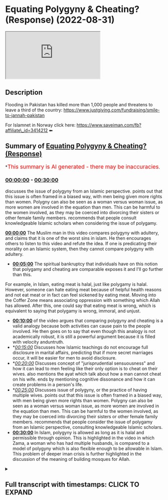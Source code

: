 # Equating Polygyny & Cheating? (Response) (2022-08-31)

<iframe loading='lazy' src='https://www.youtube.com/embed/799VhYgwHck'></iframe>

## Description

Flooding in Pakistan has killed more than 1,000 people and threatens to leave a third of the country: https://www.justgiving.com/fundraising/smile-to-jannah-pakistan

For Islamnet in Norway click here: https://www.saveiman.com/fb?affiliate\_id=3414212 ⬅

## Summary of [Equating Polygyny & Cheating? (Response)](https://www.youtube.com/watch?v=799VhYgwHck)

\*<span style="color:red; font-size:125%">This summary is AI generated - there may be inaccuracies</span>.

### [00:00:00](https://www.youtube.com/watch?v=799VhYgwHck\&t=0) - [00:30:00](https://www.youtube.com/watch?v=799VhYgwHck\&t=1800)

discusses the issue of polygyny from an Islamic perspective. points out that this issue is often framed in a biased way, with men being given more rights than women. Polygny can also be seen as a woman versus woman issue, as more women are involved in the equation than men. This can be harmful to the women involved, as they may be coerced into divorcing their sisters or other female family members. recommends that people consult knowledgeable Islamic scholars when considering the issue of polygamy.

**[00:00:00](https://www.youtube.com/watch?v=799VhYgwHck\&t=0)** The Muslim man in this video compares polygyny with adultery, and claims that it is one of the worst sins in islam. He then encourages others to listen to this video and refute the idea. If one is predicating their morality on an Islamic system, then they cannot compare polygyny with adultery.

*   **[00:05:00](https://www.youtube.com/watch?v=799VhYgwHck\&t=300)** The spiritual bankruptcy that individuals have on this notion that polygamy and cheating are comparable exposes it and I'll go further than this.

For example, in Islam, eating meat is halal, just like polygamy is halal. However, someone can hate eating meat because of helpful health reasons and not eat meat or in fact can feel sickened by eating meat. Moving into the Coffer Zone means associating oppression with something which Allah has allowed. After this, one could say that eating meat is wrong, which is equivalent to saying that polygamy is wrong, immoral, and unjust.

*   **[00:10:00](https://www.youtube.com/watch?v=799VhYgwHck\&t=600)** of the video argues that comparing polygyny and cheating is a valid analogy because both activities can cause pain to the people involved. He then goes on to say that even though this analogy is not academically robust, it is still a powerful argument because it is filled with velocity anduntruth.
*   \**[00:15:00](https://www.youtube.com/watch?v=799VhYgwHck\&t=900)* Discusses how Islamic teachings do not encourage full disclosure in marital affairs, predicting that if more secret marriages occur, it will be easier for men to avoid disclosure.
*   \**[00:20:00](https://www.youtube.com/watch?v=799VhYgwHck\&t=1200)* Discusses concept of "jurisprudential sensuousness" and how it can lead to men feeling like their only option is to cheat on their wives.  also mentions the ayat which talk about how a man cannot cheat on his wife.  ends by mentioning cognitive dissonance and how it can create problems in a person's life.
*   \**[00:25:00](https://www.youtube.com/watch?v=799VhYgwHck\&t=1500)* Discusses issue of polygyny, or the practice of having multiple wives. points out that this issue is often framed in a biased way, with men being given more rights than women. Polygny can also be seen as a woman versus woman issue, as more women are involved in the equation than men. This can be harmful to the women involved, as they may be coerced into divorcing their sisters or other female family members. recommends that people consider the issue of polygamy from an Islamic perspective, consulting knowledgeable Islamic scholars.
*   **[00:30:00](https://www.youtube.com/watch?v=799VhYgwHck\&t=1800)** In Islam, polygyny is allowed as long as it is halal and permissible through opinion. This is highlighted in the video in which Zama, a woman who has had multiple husbands, is compared to a model of polygyny which is also flexible enough to be allowable in Islam. This problem of deeper iman crisis is further highlighted in the discussion of the meaning of building mosques for Allah.

<details><summary><h2>Full transcript with timestamps: CLICK TO EXPAND</h2></summary>

[0:00:00](https://youtu.be/799VhYgwHck?t=0) hey you are you wasting your time on\
[0:00:02](https://youtu.be/799VhYgwHck?t=2) social media again your brothers and\
[0:00:04](https://youtu.be/799VhYgwHck?t=4) sisters in islam net from norway are\
[0:00:06](https://youtu.be/799VhYgwHck?t=6) establishing a masjid a tawa center\
[0:00:10](https://youtu.be/799VhYgwHck?t=10) establishing a masjid to convey the\
[0:00:11](https://youtu.be/799VhYgwHck?t=11) message of islam is one of the best\
[0:00:14](https://youtu.be/799VhYgwHck?t=14) deeds a muslim can do there's a huge\
[0:00:17](https://youtu.be/799VhYgwHck?t=17) need for it in norway you know this and\
[0:00:18](https://youtu.be/799VhYgwHck?t=18) i know this so that makes the reward\
[0:00:21](https://youtu.be/799VhYgwHck?t=21) even greater so give generously and\
[0:00:24](https://youtu.be/799VhYgwHck?t=24) allah azzawajal will give you even more\
[0:00:28](https://youtu.be/799VhYgwHck?t=28) \[Music]\
[0:00:36](https://youtu.be/799VhYgwHck?t=36) before we start this video\
[0:00:38](https://youtu.be/799VhYgwHck?t=38) um i think many of you will be aware of\
[0:00:40](https://youtu.be/799VhYgwHck?t=40) the fact that in pakistan now there are\
[0:00:41](https://youtu.be/799VhYgwHck?t=41) severe floods\
[0:00:43](https://youtu.be/799VhYgwHck?t=43) and as the muslim community it's really\
[0:00:45](https://youtu.be/799VhYgwHck?t=45) incumbent and worship upon us\
[0:00:48](https://youtu.be/799VhYgwHck?t=48) to step in you know pakistan is one of\
[0:00:51](https://youtu.be/799VhYgwHck?t=51) the biggest muslim countries mightiest\
[0:00:53](https://youtu.be/799VhYgwHck?t=53) muslim countries and a seventh of the\
[0:00:55](https://youtu.be/799VhYgwHck?t=55) population of pakistan is affected by\
[0:00:57](https://youtu.be/799VhYgwHck?t=57) these severe floods one thousand one\
[0:00:59](https://youtu.be/799VhYgwHck?t=59) hundred people have already been uh have\
[0:01:02](https://youtu.be/799VhYgwHck?t=62) already died in these floods so i will\
[0:01:04](https://youtu.be/799VhYgwHck?t=64) say please\
[0:01:05](https://youtu.be/799VhYgwHck?t=65) click on the link below and help the\
[0:01:07](https://youtu.be/799VhYgwHck?t=67) individuals and the people in pakistan\
[0:01:11](https://youtu.be/799VhYgwHck?t=71) the reason why i'm making this video is\
[0:01:12](https://youtu.be/799VhYgwHck?t=72) because actually it's come to my\
[0:01:14](https://youtu.be/799VhYgwHck?t=74) attention after the fact after i've\
[0:01:16](https://youtu.be/799VhYgwHck?t=76) recorded a video with ali last week\
[0:01:18](https://youtu.be/799VhYgwHck?t=78) it came to my attention that there was\
[0:01:19](https://youtu.be/799VhYgwHck?t=79) one\
[0:01:20](https://youtu.be/799VhYgwHck?t=80) incredibly disturbing and alarming thing\
[0:01:23](https://youtu.be/799VhYgwHck?t=83) that i heard\
[0:01:24](https://youtu.be/799VhYgwHck?t=84) which\
[0:01:25](https://youtu.be/799VhYgwHck?t=85) i think maybe if you if you listen to it\
[0:01:27](https://youtu.be/799VhYgwHck?t=87) as well coming from a muslim perspective\
[0:01:28](https://youtu.be/799VhYgwHck?t=88) we'll agree is totally outrageous if\
[0:01:31](https://youtu.be/799VhYgwHck?t=91) understood in the way that it's stated\
[0:01:34](https://youtu.be/799VhYgwHck?t=94) let's see what's said if a woman stepped\
[0:01:36](https://youtu.be/799VhYgwHck?t=96) out on her marriage\
[0:01:38](https://youtu.be/799VhYgwHck?t=98) the vicious poisonous let's throw her\
[0:01:42](https://youtu.be/799VhYgwHck?t=102) out and get up\
[0:01:45](https://youtu.be/799VhYgwHck?t=105) he could spit on camera you know but in\
[0:01:47](https://youtu.be/799VhYgwHck?t=107) a man's position as long as we get a\
[0:01:49](https://youtu.be/799VhYgwHck?t=109) paper from the mosque and we cover it up\
[0:01:52](https://youtu.be/799VhYgwHck?t=112) it's\
[0:01:53](https://youtu.be/799VhYgwHck?t=113) she states if a woman stepped out of her\
[0:01:56](https://youtu.be/799VhYgwHck?t=116) marriage\
[0:01:58](https://youtu.be/799VhYgwHck?t=118) now\
[0:01:58](https://youtu.be/799VhYgwHck?t=118) this\
[0:01:59](https://youtu.be/799VhYgwHck?t=119) phrase stepped out of her marriage i'll\
[0:02:01](https://youtu.be/799VhYgwHck?t=121) be honest with you\
[0:02:04](https://youtu.be/799VhYgwHck?t=124) i thought she meant a divorce and still\
[0:02:06](https://youtu.be/799VhYgwHck?t=126) maintain that she might have meant that\
[0:02:10](https://youtu.be/799VhYgwHck?t=130) if a woman tried to try to seek a\
[0:02:11](https://youtu.be/799VhYgwHck?t=131) divorce would try to go for a hola or\
[0:02:14](https://youtu.be/799VhYgwHck?t=134) something like that\
[0:02:15](https://youtu.be/799VhYgwHck?t=135) then xyz and then she goes on to compare\
[0:02:18](https://youtu.be/799VhYgwHck?t=138) it with a man being married or getting a\
[0:02:21](https://youtu.be/799VhYgwHck?t=141) people from the mosque getting married\
[0:02:23](https://youtu.be/799VhYgwHck?t=143) uh\
[0:02:24](https://youtu.be/799VhYgwHck?t=144) you know you know in a legitimately\
[0:02:26](https://youtu.be/799VhYgwHck?t=146) islamic way getting a paper from the\
[0:02:27](https://youtu.be/799VhYgwHck?t=147) mosque probably with without the\
[0:02:29](https://youtu.be/799VhYgwHck?t=149) knowledge of his wife that's my\
[0:02:30](https://youtu.be/799VhYgwHck?t=150) understanding of what's happened now\
[0:02:32](https://youtu.be/799VhYgwHck?t=152) first and foremost\
[0:02:34](https://youtu.be/799VhYgwHck?t=154) i don't want to go straight for the\
[0:02:36](https://youtu.be/799VhYgwHck?t=156) jugular here\
[0:02:37](https://youtu.be/799VhYgwHck?t=157) because although\
[0:02:39](https://youtu.be/799VhYgwHck?t=159) miriam webster's dictionary and\
[0:02:42](https://youtu.be/799VhYgwHck?t=162) cambridge dictionary both of them\
[0:02:43](https://youtu.be/799VhYgwHck?t=163) defined the term stepping out as being\
[0:02:45](https://youtu.be/799VhYgwHck?t=165) unfaithful which of course includes\
[0:02:47](https://youtu.be/799VhYgwHck?t=167) sexual\
[0:02:48](https://youtu.be/799VhYgwHck?t=168) uh infidelity here it's talking about a\
[0:02:50](https://youtu.be/799VhYgwHck?t=170) woman who's committed adultery versus a\
[0:02:52](https://youtu.be/799VhYgwHck?t=172) man who's married another woman\
[0:02:54](https://youtu.be/799VhYgwHck?t=174) although that could be interpreted like\
[0:02:55](https://youtu.be/799VhYgwHck?t=175) this\
[0:02:56](https://youtu.be/799VhYgwHck?t=176) i will not interpret it like that\
[0:02:58](https://youtu.be/799VhYgwHck?t=178) because there is plausible deniability i\
[0:03:00](https://youtu.be/799VhYgwHck?t=180) will employ hoss navan on this occasion\
[0:03:03](https://youtu.be/799VhYgwHck?t=183) and i will actually persuade and\
[0:03:05](https://youtu.be/799VhYgwHck?t=185) encourage everyone else listening to\
[0:03:06](https://youtu.be/799VhYgwHck?t=186) this to do so\
[0:03:08](https://youtu.be/799VhYgwHck?t=188) however because the matter is has some\
[0:03:10](https://youtu.be/799VhYgwHck?t=190) level of shubha has some level of\
[0:03:12](https://youtu.be/799VhYgwHck?t=192) ambiguity\
[0:03:13](https://youtu.be/799VhYgwHck?t=193) i think still\
[0:03:15](https://youtu.be/799VhYgwHck?t=195) it requires a refutation\
[0:03:17](https://youtu.be/799VhYgwHck?t=197) and moreover i will say this even if she\
[0:03:19](https://youtu.be/799VhYgwHck?t=199) did not sister samaya did not intend\
[0:03:21](https://youtu.be/799VhYgwHck?t=201) what she said\
[0:03:22](https://youtu.be/799VhYgwHck?t=202) or what what i've just described\
[0:03:25](https://youtu.be/799VhYgwHck?t=205) this\
[0:03:26](https://youtu.be/799VhYgwHck?t=206) comparison we find very widespread among\
[0:03:29](https://youtu.be/799VhYgwHck?t=209) the muslim community a comparison of\
[0:03:33](https://youtu.be/799VhYgwHck?t=213) a polygyny that is done especially if\
[0:03:34](https://youtu.be/799VhYgwHck?t=214) it's done\
[0:03:35](https://youtu.be/799VhYgwHck?t=215) without the first wife's knowledge with\
[0:03:38](https://youtu.be/799VhYgwHck?t=218) full out adultery which is zinna in the\
[0:03:41](https://youtu.be/799VhYgwHck?t=221) context of marriage which as we know\
[0:03:44](https://youtu.be/799VhYgwHck?t=224) both a man and a woman in islam if they\
[0:03:47](https://youtu.be/799VhYgwHck?t=227) commit such an act\
[0:03:48](https://youtu.be/799VhYgwHck?t=228) both a man or a woman this is considered\
[0:03:51](https://youtu.be/799VhYgwHck?t=231) one of the worst\
[0:03:54](https://youtu.be/799VhYgwHck?t=234) worst sins in all of islam\
[0:03:57](https://youtu.be/799VhYgwHck?t=237) now let me attack the notion here if\
[0:04:00](https://youtu.be/799VhYgwHck?t=240) someone who is a muslim who claims to be\
[0:04:02](https://youtu.be/799VhYgwHck?t=242) a muslim\
[0:04:04](https://youtu.be/799VhYgwHck?t=244) makes such a comparison\
[0:04:06](https://youtu.be/799VhYgwHck?t=246) and tries to create continuity moral\
[0:04:08](https://youtu.be/799VhYgwHck?t=248) continuities between the two notions\
[0:04:10](https://youtu.be/799VhYgwHck?t=250) then they have actually admitted to\
[0:04:12](https://youtu.be/799VhYgwHck?t=252) themselves that there is there is\
[0:04:15](https://youtu.be/799VhYgwHck?t=255) something immoral\
[0:04:16](https://youtu.be/799VhYgwHck?t=256) in polygyny even\
[0:04:19](https://youtu.be/799VhYgwHck?t=259) something immoral and pollutiony that\
[0:04:21](https://youtu.be/799VhYgwHck?t=261) doesn't require the first wise\
[0:04:22](https://youtu.be/799VhYgwHck?t=262) permission and or consent\
[0:04:25](https://youtu.be/799VhYgwHck?t=265) i will say where is the evidence for\
[0:04:27](https://youtu.be/799VhYgwHck?t=267) that i will say where is the evidence\
[0:04:29](https://youtu.be/799VhYgwHck?t=269) for that in islam\
[0:04:31](https://youtu.be/799VhYgwHck?t=271) where is if one is\
[0:04:33](https://youtu.be/799VhYgwHck?t=273) if one is predicating yes\
[0:04:36](https://youtu.be/799VhYgwHck?t=276) their morality on an islamic system i\
[0:04:39](https://youtu.be/799VhYgwHck?t=279) want to know the evidence where such two\
[0:04:42](https://youtu.be/799VhYgwHck?t=282) things can be compared in fact to the\
[0:04:44](https://youtu.be/799VhYgwHck?t=284) contrary\
[0:04:45](https://youtu.be/799VhYgwHck?t=285) you cannot compare something the prophet\
[0:04:47](https://youtu.be/799VhYgwHck?t=287) himself salah did\
[0:04:49](https://youtu.be/799VhYgwHck?t=289) the sahaba did\
[0:04:51](https://youtu.be/799VhYgwHck?t=291) with something like this and doing so\
[0:04:54](https://youtu.be/799VhYgwHck?t=294) means has exposed quite frankly would\
[0:04:56](https://youtu.be/799VhYgwHck?t=296) expose\
[0:04:58](https://youtu.be/799VhYgwHck?t=298) yeah it would totally expose\
[0:05:01](https://youtu.be/799VhYgwHck?t=301) the spiritual bankruptcy that\
[0:05:03](https://youtu.be/799VhYgwHck?t=303) individuals have on this notion it would\
[0:05:05](https://youtu.be/799VhYgwHck?t=305) expose it and i'll go further than this\
[0:05:09](https://youtu.be/799VhYgwHck?t=309) will say not only does it expose it\
[0:05:12](https://youtu.be/799VhYgwHck?t=312) this one mess allah this one mata here\
[0:05:16](https://youtu.be/799VhYgwHck?t=316) could be a window to your entire islam\
[0:05:19](https://youtu.be/799VhYgwHck?t=319) what is your evidence for that muhammad\
[0:05:21](https://youtu.be/799VhYgwHck?t=321) the evidence for that is what allah\
[0:05:38](https://youtu.be/799VhYgwHck?t=338) that you believe in parts of the book\
[0:05:40](https://youtu.be/799VhYgwHck?t=340) and reject other parts of the book\
[0:05:43](https://youtu.be/799VhYgwHck?t=343) now i'm not saying this by the way just\
[0:05:45](https://youtu.be/799VhYgwHck?t=345) to make it more clear this is uh\
[0:05:48](https://youtu.be/799VhYgwHck?t=348) applicable to sister samaya because once\
[0:05:50](https://youtu.be/799VhYgwHck?t=350) again there is plausible deniability but\
[0:05:52](https://youtu.be/799VhYgwHck?t=352) the notion that two things come like\
[0:05:54](https://youtu.be/799VhYgwHck?t=354) this can be compared is totally\
[0:05:57](https://youtu.be/799VhYgwHck?t=357) is totally incorrect\
[0:05:59](https://youtu.be/799VhYgwHck?t=359) now i want to take a step back and talk\
[0:06:00](https://youtu.be/799VhYgwHck?t=360) about something quite important\
[0:06:03](https://youtu.be/799VhYgwHck?t=363) individuals because this has pastoral\
[0:06:04](https://youtu.be/799VhYgwHck?t=364) implications who are actually going\
[0:06:06](https://youtu.be/799VhYgwHck?t=366) through polygamy and you know women\
[0:06:09](https://youtu.be/799VhYgwHck?t=369) particularly who have serious emotions\
[0:06:11](https://youtu.be/799VhYgwHck?t=371) you know because it's difficult\
[0:06:13](https://youtu.be/799VhYgwHck?t=373) it is a jihad in itself it is a struggle\
[0:06:17](https://youtu.be/799VhYgwHck?t=377) especially for the first wife\
[0:06:18](https://youtu.be/799VhYgwHck?t=378) you know it's very difficult anxiety and\
[0:06:21](https://youtu.be/799VhYgwHck?t=381) jealousy and anger and frustration\
[0:06:24](https://youtu.be/799VhYgwHck?t=384) it is not haram for a woman and i make\
[0:06:26](https://youtu.be/799VhYgwHck?t=386) this very clear it is not haram for a\
[0:06:28](https://youtu.be/799VhYgwHck?t=388) woman\
[0:06:29](https://youtu.be/799VhYgwHck?t=389) to\
[0:06:30](https://youtu.be/799VhYgwHck?t=390) not like polygamy for herself\
[0:06:33](https://youtu.be/799VhYgwHck?t=393) the prophet muhammad said clearly\
[0:06:37](https://youtu.be/799VhYgwHck?t=397) that jannah has been surrounded by hated\
[0:06:38](https://youtu.be/799VhYgwHck?t=398) things dislike things\
[0:06:40](https://youtu.be/799VhYgwHck?t=400) and allah subhanahu wa he says in the\
[0:06:42](https://youtu.be/799VhYgwHck?t=402) quran\
[0:06:44](https://youtu.be/799VhYgwHck?t=404) he says\
[0:06:59](https://youtu.be/799VhYgwHck?t=419) has been prescribed for you and it is\
[0:07:01](https://youtu.be/799VhYgwHck?t=421) hated for you and you can hate something\
[0:07:03](https://youtu.be/799VhYgwHck?t=423) which is good for you\
[0:07:05](https://youtu.be/799VhYgwHck?t=425) so there's nothing un-islamic\
[0:07:07](https://youtu.be/799VhYgwHck?t=427) sacrilegious blaspheming about the fact\
[0:07:10](https://youtu.be/799VhYgwHck?t=430) that a woman doesn't want this for\
[0:07:11](https://youtu.be/799VhYgwHck?t=431) herself i'm making this candidly clear\
[0:07:12](https://youtu.be/799VhYgwHck?t=432) it's very important\
[0:07:15](https://youtu.be/799VhYgwHck?t=435) i mean most women will not want this for\
[0:07:16](https://youtu.be/799VhYgwHck?t=436) themselves and for good reason that is\
[0:07:18](https://youtu.be/799VhYgwHck?t=438) within their nature not to like it men\
[0:07:20](https://youtu.be/799VhYgwHck?t=440) should not blame them for that\
[0:07:22](https://youtu.be/799VhYgwHck?t=442) let me be clear men should not blame\
[0:07:23](https://youtu.be/799VhYgwHck?t=443) them for that oh i don't want to no no\
[0:07:25](https://youtu.be/799VhYgwHck?t=445) that is within her right and her nature\
[0:07:29](https://youtu.be/799VhYgwHck?t=449) in fact she'll be rewarded\
[0:07:31](https://youtu.be/799VhYgwHck?t=451) if she continues and is resilient and so\
[0:07:33](https://youtu.be/799VhYgwHck?t=453) on\
[0:07:35](https://youtu.be/799VhYgwHck?t=455) however\
[0:07:37](https://youtu.be/799VhYgwHck?t=457) the problem lies\
[0:07:39](https://youtu.be/799VhYgwHck?t=459) not in the fact that you hate it for\
[0:07:41](https://youtu.be/799VhYgwHck?t=461) yourself but that you start to abhor it\
[0:07:43](https://youtu.be/799VhYgwHck?t=463) or find it repugnant in and of itself\
[0:07:47](https://youtu.be/799VhYgwHck?t=467) or\
[0:07:47](https://youtu.be/799VhYgwHck?t=467) as a as a normative practice\
[0:07:51](https://youtu.be/799VhYgwHck?t=471) practiced by certain muslim\
[0:07:53](https://youtu.be/799VhYgwHck?t=473) practitioners\
[0:07:54](https://youtu.be/799VhYgwHck?t=474) let me make this clear by giving in\
[0:07:56](https://youtu.be/799VhYgwHck?t=476) giving an analogy let me give an analogy\
[0:07:59](https://youtu.be/799VhYgwHck?t=479) of eating meat okay eating meat\
[0:08:03](https://youtu.be/799VhYgwHck?t=483) in islam\
[0:08:04](https://youtu.be/799VhYgwHck?t=484) eating meat is halal\
[0:08:06](https://youtu.be/799VhYgwHck?t=486) it is not wedjib just like polygamy is\
[0:08:08](https://youtu.be/799VhYgwHck?t=488) halal it's not worship okay\
[0:08:10](https://youtu.be/799VhYgwHck?t=490) now somebody can say i don't want to eat\
[0:08:12](https://youtu.be/799VhYgwHck?t=492) meat because of helpful health reasons\
[0:08:14](https://youtu.be/799VhYgwHck?t=494) and not eat meat abstain from eating\
[0:08:16](https://youtu.be/799VhYgwHck?t=496) meat or in fact can hate eating meat\
[0:08:18](https://youtu.be/799VhYgwHck?t=498) because of what it does to them\
[0:08:19](https://youtu.be/799VhYgwHck?t=499) physically\
[0:08:20](https://youtu.be/799VhYgwHck?t=500) or even feel sickened by eating meat\
[0:08:22](https://youtu.be/799VhYgwHck?t=502) maybe they see some animals walking\
[0:08:24](https://youtu.be/799VhYgwHck?t=504) around and they feel sick and that the\
[0:08:25](https://youtu.be/799VhYgwHck?t=505) thought that this animal will be\
[0:08:26](https://youtu.be/799VhYgwHck?t=506) slaughtered and then i'll consume the\
[0:08:28](https://youtu.be/799VhYgwHck?t=508) animal therefore every time they eat a\
[0:08:30](https://youtu.be/799VhYgwHck?t=510) burger or whatever then they actually\
[0:08:32](https://youtu.be/799VhYgwHck?t=512) feel\
[0:08:33](https://youtu.be/799VhYgwHck?t=513) physically\
[0:08:34](https://youtu.be/799VhYgwHck?t=514) sick and so they don't eat meat\
[0:08:37](https://youtu.be/799VhYgwHck?t=517) they don't like meat for themselves they\
[0:08:38](https://youtu.be/799VhYgwHck?t=518) find it sickening they don't like it\
[0:08:41](https://youtu.be/799VhYgwHck?t=521) now it's fine for that muslim say i feel\
[0:08:43](https://youtu.be/799VhYgwHck?t=523) sick by eating meat and i don't want to\
[0:08:44](https://youtu.be/799VhYgwHck?t=524) eat meat\
[0:08:46](https://youtu.be/799VhYgwHck?t=526) but when that muslim turns around and\
[0:08:47](https://youtu.be/799VhYgwHck?t=527) says look at those people eating meat\
[0:08:49](https://youtu.be/799VhYgwHck?t=529) you see now what's going on look at\
[0:08:51](https://youtu.be/799VhYgwHck?t=531) those people eating meat\
[0:08:53](https://youtu.be/799VhYgwHck?t=533) look at those people eating meat they\
[0:08:54](https://youtu.be/799VhYgwHck?t=534) are doing something immoral\
[0:08:57](https://youtu.be/799VhYgwHck?t=537) look how bad they are\
[0:08:58](https://youtu.be/799VhYgwHck?t=538) how could they eat them\
[0:09:00](https://youtu.be/799VhYgwHck?t=540) how could they eat meat how could they\
[0:09:01](https://youtu.be/799VhYgwHck?t=541) do such a thing how cruel they are how\
[0:09:03](https://youtu.be/799VhYgwHck?t=543) barbaric they are how oppressive they\
[0:09:05](https://youtu.be/799VhYgwHck?t=545) are now you have moved into more than\
[0:09:08](https://youtu.be/799VhYgwHck?t=548) just a gray area\
[0:09:10](https://youtu.be/799VhYgwHck?t=550) because you have now attributed\
[0:09:12](https://youtu.be/799VhYgwHck?t=552) oppression to something which allah has\
[0:09:14](https://youtu.be/799VhYgwHck?t=554) allowed\
[0:09:15](https://youtu.be/799VhYgwHck?t=555) oppression\
[0:09:16](https://youtu.be/799VhYgwHck?t=556) with something which allah has allowed\
[0:09:18](https://youtu.be/799VhYgwHck?t=558) and vul\
[0:09:20](https://youtu.be/799VhYgwHck?t=560) in the arabic language is what if\
[0:09:24](https://youtu.be/799VhYgwHck?t=564) it's putting something in other than its\
[0:09:26](https://youtu.be/799VhYgwHck?t=566) rightful placement but then allah says\
[0:09:30](https://youtu.be/799VhYgwHck?t=570) eat from whatever you like from what we\
[0:09:32](https://youtu.be/799VhYgwHck?t=572) have allowed and he did not make\
[0:09:34](https://youtu.be/799VhYgwHck?t=574) so by saying that about those\
[0:09:36](https://youtu.be/799VhYgwHck?t=576) individuals that eating meat now you've\
[0:09:38](https://youtu.be/799VhYgwHck?t=578) moved into a major grey area even more\
[0:09:40](https://youtu.be/799VhYgwHck?t=580) than a gray area now you are\
[0:09:42](https://youtu.be/799VhYgwHck?t=582) going into the coffer zone i'm not\
[0:09:45](https://youtu.be/799VhYgwHck?t=585) saying you have committed kuffar or that\
[0:09:46](https://youtu.be/799VhYgwHck?t=586) you are careful but your your viewing is\
[0:09:48](https://youtu.be/799VhYgwHck?t=588) a slippery slope because the next step\
[0:09:51](https://youtu.be/799VhYgwHck?t=591) after that is saying eating meat is\
[0:09:53](https://youtu.be/799VhYgwHck?t=593) wrong which is the equivalent here by\
[0:09:54](https://youtu.be/799VhYgwHck?t=594) saying polygamy is wrong it's immoral\
[0:09:56](https://youtu.be/799VhYgwHck?t=596) it's unjust it's oppressive that\
[0:09:59](https://youtu.be/799VhYgwHck?t=599) is something which is cool for akbar the\
[0:10:02](https://youtu.be/799VhYgwHck?t=602) cover that takes somebody out of the\
[0:10:03](https://youtu.be/799VhYgwHck?t=603) religion of islam\
[0:10:05](https://youtu.be/799VhYgwHck?t=605) because clearly allah says the opposite\
[0:10:07](https://youtu.be/799VhYgwHck?t=607) so what i'm saying is that there's a\
[0:10:08](https://youtu.be/799VhYgwHck?t=608) fine line between analogy one two and\
[0:10:11](https://youtu.be/799VhYgwHck?t=611) three\
[0:10:12](https://youtu.be/799VhYgwHck?t=612) having said this\
[0:10:15](https://youtu.be/799VhYgwHck?t=615) if we go back now and we talk about why\
[0:10:18](https://youtu.be/799VhYgwHck?t=618) this is so\
[0:10:19](https://youtu.be/799VhYgwHck?t=619) powerful\
[0:10:20](https://youtu.be/799VhYgwHck?t=620) the idea that this can be seen as\
[0:10:22](https://youtu.be/799VhYgwHck?t=622) oppressive to even muslim people men and\
[0:10:25](https://youtu.be/799VhYgwHck?t=625) women\
[0:10:25](https://youtu.be/799VhYgwHck?t=625) is actually a powerful proposition is it\
[0:10:27](https://youtu.be/799VhYgwHck?t=627) because there is a great deal of\
[0:10:30](https://youtu.be/799VhYgwHck?t=630) academic evidence and first principle\
[0:10:33](https://youtu.be/799VhYgwHck?t=633) argumentation\
[0:10:34](https://youtu.be/799VhYgwHck?t=634) from ethics in ethics and morality\
[0:10:38](https://youtu.be/799VhYgwHck?t=638) on consequentialist grounds or\
[0:10:40](https://youtu.be/799VhYgwHck?t=640) deontological grounds no it's not\
[0:10:41](https://youtu.be/799VhYgwHck?t=641) because of any of that the reason why\
[0:10:43](https://youtu.be/799VhYgwHck?t=643) this is a powerful argument is simply\
[0:10:46](https://youtu.be/799VhYgwHck?t=646) because men and women especially first\
[0:10:48](https://youtu.be/799VhYgwHck?t=648) wives have an emotional theological\
[0:10:50](https://youtu.be/799VhYgwHck?t=650) reaction to the matter and they feel\
[0:10:53](https://youtu.be/799VhYgwHck?t=653) pain\
[0:10:54](https://youtu.be/799VhYgwHck?t=654) because they feel pain pain is a very\
[0:10:55](https://youtu.be/799VhYgwHck?t=655) powerful thing\
[0:10:57](https://youtu.be/799VhYgwHck?t=657) pain is a very powerful thing and then\
[0:10:59](https://youtu.be/799VhYgwHck?t=659) when you have pain that pain can then be\
[0:11:01](https://youtu.be/799VhYgwHck?t=661) transferred onto empathetically to other\
[0:11:04](https://youtu.be/799VhYgwHck?t=664) women who put themselves in the position\
[0:11:06](https://youtu.be/799VhYgwHck?t=666) of that particular woman first wife\
[0:11:08](https://youtu.be/799VhYgwHck?t=668) who went through that pain\
[0:11:11](https://youtu.be/799VhYgwHck?t=671) and this in psychology is referred to\
[0:11:13](https://youtu.be/799VhYgwHck?t=673) as\
[0:11:14](https://youtu.be/799VhYgwHck?t=674) uh emotive\
[0:11:16](https://youtu.be/799VhYgwHck?t=676) contagiousness or something to affect so\
[0:11:18](https://youtu.be/799VhYgwHck?t=678) you actually become sorry empathetic\
[0:11:21](https://youtu.be/799VhYgwHck?t=681) contagiousness empathetic contagiousness\
[0:11:23](https://youtu.be/799VhYgwHck?t=683) is the term that bloom uses in his book\
[0:11:27](https://youtu.be/799VhYgwHck?t=687) that empathetic contagiousness that your\
[0:11:29](https://youtu.be/799VhYgwHck?t=689) pain becomes someone else's pain\
[0:11:31](https://youtu.be/799VhYgwHck?t=691) and then the general argument is\
[0:11:33](https://youtu.be/799VhYgwHck?t=693) my pain\
[0:11:35](https://youtu.be/799VhYgwHck?t=695) how could the how could\
[0:11:38](https://youtu.be/799VhYgwHck?t=698) such a person allow me to be in pain\
[0:11:40](https://youtu.be/799VhYgwHck?t=700) pain is oppression basically pain and\
[0:11:42](https://youtu.be/799VhYgwHck?t=702) impression are two sides of the same\
[0:11:43](https://youtu.be/799VhYgwHck?t=703) coin that's the brain if i'm in pain\
[0:11:45](https://youtu.be/799VhYgwHck?t=705) then whoever is causing that pain to me\
[0:11:47](https://youtu.be/799VhYgwHck?t=707) is oppressing me\
[0:11:48](https://youtu.be/799VhYgwHck?t=708) of course such an argument is fallacious\
[0:11:51](https://youtu.be/799VhYgwHck?t=711) it's uh a fallacious argument strictly\
[0:11:54](https://youtu.be/799VhYgwHck?t=714) from an ethical perspective and\
[0:11:55](https://youtu.be/799VhYgwHck?t=715) unsubstantiated\
[0:11:57](https://youtu.be/799VhYgwHck?t=717) however\
[0:11:59](https://youtu.be/799VhYgwHck?t=719) we'll we'll say something else\
[0:12:02](https://youtu.be/799VhYgwHck?t=722) just because it's a fallacious argument\
[0:12:04](https://youtu.be/799VhYgwHck?t=724) from an academic perspective it doesn't\
[0:12:05](https://youtu.be/799VhYgwHck?t=725) mean this the pain is not real and once\
[0:12:07](https://youtu.be/799VhYgwHck?t=727) again we have to acknowledge that women\
[0:12:08](https://youtu.be/799VhYgwHck?t=728) go through a lot of pain jealousy anger\
[0:12:11](https://youtu.be/799VhYgwHck?t=731) frustration\
[0:12:12](https://youtu.be/799VhYgwHck?t=732) but just because you're just because\
[0:12:15](https://youtu.be/799VhYgwHck?t=735) it's true that you have pain\
[0:12:17](https://youtu.be/799VhYgwHck?t=737) it is true\
[0:12:18](https://youtu.be/799VhYgwHck?t=738) that you have pain it doesn't mean that\
[0:12:20](https://youtu.be/799VhYgwHck?t=740) your pain is the truth\
[0:12:22](https://youtu.be/799VhYgwHck?t=742) meaning here you cannot use your pain to\
[0:12:25](https://youtu.be/799VhYgwHck?t=745) diagnose\
[0:12:27](https://youtu.be/799VhYgwHck?t=747) or otherwise\
[0:12:28](https://youtu.be/799VhYgwHck?t=748) arbitrate what is true and what is false\
[0:12:30](https://youtu.be/799VhYgwHck?t=750) from a from a moral perspective you have\
[0:12:33](https://youtu.be/799VhYgwHck?t=753) no\
[0:12:34](https://youtu.be/799VhYgwHck?t=754) epistemological\
[0:12:36](https://youtu.be/799VhYgwHck?t=756) or theological right to do so there's no\
[0:12:39](https://youtu.be/799VhYgwHck?t=759) there's actually no argument there\
[0:12:41](https://youtu.be/799VhYgwHck?t=761) do you see and i gave the argument\
[0:12:42](https://youtu.be/799VhYgwHck?t=762) already i spoke to you in the previous\
[0:12:44](https://youtu.be/799VhYgwHck?t=764) video which you can watch about certain\
[0:12:46](https://youtu.be/799VhYgwHck?t=766) double standards from a theological\
[0:12:47](https://youtu.be/799VhYgwHck?t=767) paradigm which certain uh first wives uh\
[0:12:51](https://youtu.be/799VhYgwHck?t=771) who uphold the act or have shown some\
[0:12:53](https://youtu.be/799VhYgwHck?t=773) discontent with it\
[0:12:55](https://youtu.be/799VhYgwHck?t=775) actually employ\
[0:12:56](https://youtu.be/799VhYgwHck?t=776) but this empathetic contagiousness\
[0:13:00](https://youtu.be/799VhYgwHck?t=780) although it's not academically robust\
[0:13:02](https://youtu.be/799VhYgwHck?t=782) it's an emotional argument it's a flat\
[0:13:04](https://youtu.be/799VhYgwHck?t=784) out emotional argument\
[0:13:06](https://youtu.be/799VhYgwHck?t=786) which is filled with velocity and\
[0:13:08](https://youtu.be/799VhYgwHck?t=788) untruth\
[0:13:10](https://youtu.be/799VhYgwHck?t=790) and is baseless\
[0:13:12](https://youtu.be/799VhYgwHck?t=792) it is still very powerful\
[0:13:14](https://youtu.be/799VhYgwHck?t=794) because quite frankly\
[0:13:17](https://youtu.be/799VhYgwHck?t=797) the statistical abstractions\
[0:13:20](https://youtu.be/799VhYgwHck?t=800) of the consequentialist arguments for\
[0:13:22](https://youtu.be/799VhYgwHck?t=802) polygamy on a collective\
[0:13:24](https://youtu.be/799VhYgwHck?t=804) collectivist level\
[0:13:25](https://youtu.be/799VhYgwHck?t=805) is something which people can't\
[0:13:27](https://youtu.be/799VhYgwHck?t=807) empathize with you cannot as bloom said\
[0:13:30](https://youtu.be/799VhYgwHck?t=810) you cannot empathize with statistical\
[0:13:33](https://youtu.be/799VhYgwHck?t=813) abstractions\
[0:13:35](https://youtu.be/799VhYgwHck?t=815) in other words if i tell you\
[0:13:37](https://youtu.be/799VhYgwHck?t=817) there's for example some\
[0:13:38](https://youtu.be/799VhYgwHck?t=818) consequentialist arguments or arguments\
[0:13:40](https://youtu.be/799VhYgwHck?t=820) about consequences if i say to you\
[0:13:43](https://youtu.be/799VhYgwHck?t=823) uh polygamy solves this problem this\
[0:13:44](https://youtu.be/799VhYgwHck?t=824) societal problem which one for example\
[0:13:47](https://youtu.be/799VhYgwHck?t=827) uh it increases the muslims in the in\
[0:13:49](https://youtu.be/799VhYgwHck?t=829) the world\
[0:13:50](https://youtu.be/799VhYgwHck?t=830) which for us is an objective sharia\
[0:13:53](https://youtu.be/799VhYgwHck?t=833) the prophet told us to\
[0:13:55](https://youtu.be/799VhYgwHck?t=835) do that\
[0:13:56](https://youtu.be/799VhYgwHck?t=836) for example if someone\
[0:13:57](https://youtu.be/799VhYgwHck?t=837) polygamy solves another issue which\
[0:13:59](https://youtu.be/799VhYgwHck?t=839) issue is this\
[0:14:01](https://youtu.be/799VhYgwHck?t=841) uh single mothers or divorcees who need\
[0:14:04](https://youtu.be/799VhYgwHck?t=844) to get married and find it difficult on\
[0:14:05](https://youtu.be/799VhYgwHck?t=845) the marriage market for many years five\
[0:14:07](https://youtu.be/799VhYgwHck?t=847) years ten years\
[0:14:08](https://youtu.be/799VhYgwHck?t=848) then they finally find somebody through\
[0:14:10](https://youtu.be/799VhYgwHck?t=850) polygamy which they would otherwise not\
[0:14:12](https://youtu.be/799VhYgwHck?t=852) have found\
[0:14:13](https://youtu.be/799VhYgwHck?t=853) so it solves you have a surplus of women\
[0:14:15](https://youtu.be/799VhYgwHck?t=855) that now it solves an issue here\
[0:14:18](https://youtu.be/799VhYgwHck?t=858) it puts more people in psychological if\
[0:14:20](https://youtu.be/799VhYgwHck?t=860) you put utilitarian basis uh\
[0:14:22](https://youtu.be/799VhYgwHck?t=862) state of stability\
[0:14:24](https://youtu.be/799VhYgwHck?t=864) in fact there was there was actually a\
[0:14:26](https://youtu.be/799VhYgwHck?t=866) study that was conducted on 56\
[0:14:29](https://youtu.be/799VhYgwHck?t=869) tribes\
[0:14:31](https://youtu.be/799VhYgwHck?t=871) villages sorry 56 villages i think it is\
[0:14:33](https://youtu.be/799VhYgwHck?t=873) the only one of its kind\
[0:14:35](https://youtu.be/799VhYgwHck?t=875) or and this this was a study that was\
[0:14:37](https://youtu.be/799VhYgwHck?t=877) done in the western academic setting\
[0:14:40](https://youtu.be/799VhYgwHck?t=880) and in that study they concluded that\
[0:14:43](https://youtu.be/799VhYgwHck?t=883) there is no harm in polygamy from that\
[0:14:44](https://youtu.be/799VhYgwHck?t=884) perspective in fact they mention stock\
[0:14:47](https://youtu.be/799VhYgwHck?t=887) argumentation for some of the advantages\
[0:14:49](https://youtu.be/799VhYgwHck?t=889) from a collectivist paradigm they say\
[0:14:51](https://youtu.be/799VhYgwHck?t=891) for example the economic resources are\
[0:14:52](https://youtu.be/799VhYgwHck?t=892) spread uh it increases um education\
[0:14:56](https://youtu.be/799VhYgwHck?t=896) obviously because of economic resource\
[0:14:57](https://youtu.be/799VhYgwHck?t=897) spread than education within their\
[0:14:59](https://youtu.be/799VhYgwHck?t=899) certain families and so on\
[0:15:01](https://youtu.be/799VhYgwHck?t=901) so\
[0:15:02](https://youtu.be/799VhYgwHck?t=902) these arguments i'm putting forward to\
[0:15:03](https://youtu.be/799VhYgwHck?t=903) you now which are collectivistically\
[0:15:05](https://youtu.be/799VhYgwHck?t=905) consequential\
[0:15:06](https://youtu.be/799VhYgwHck?t=906) in nature\
[0:15:08](https://youtu.be/799VhYgwHck?t=908) are cold\
[0:15:09](https://youtu.be/799VhYgwHck?t=909) rationalization you can't empathize with\
[0:15:11](https://youtu.be/799VhYgwHck?t=911) them so even though\
[0:15:13](https://youtu.be/799VhYgwHck?t=913) on this basis you can make an argument\
[0:15:16](https://youtu.be/799VhYgwHck?t=916) it's not gonna compete for certain\
[0:15:18](https://youtu.be/799VhYgwHck?t=918) people who have had emotional\
[0:15:19](https://youtu.be/799VhYgwHck?t=919) theological reactions with the bitter\
[0:15:22](https://youtu.be/799VhYgwHck?t=922) pain\
[0:15:24](https://youtu.be/799VhYgwHck?t=924) of the emotional argument even though\
[0:15:26](https://youtu.be/799VhYgwHck?t=926) it's a fallacious argument why is the\
[0:15:27](https://youtu.be/799VhYgwHck?t=927) argument the argument is\
[0:15:29](https://youtu.be/799VhYgwHck?t=929) uh i feel pain therefore is oppressive\
[0:15:31](https://youtu.be/799VhYgwHck?t=931) which is false it's a wrong\
[0:15:33](https://youtu.be/799VhYgwHck?t=933) how do you prove how do you jump from a\
[0:15:34](https://youtu.be/799VhYgwHck?t=934) to b annie the point is\
[0:15:37](https://youtu.be/799VhYgwHck?t=937) so that's the first thing so this is\
[0:15:39](https://youtu.be/799VhYgwHck?t=939) very important\
[0:15:40](https://youtu.be/799VhYgwHck?t=940) the second thing is to do with this the\
[0:15:43](https://youtu.be/799VhYgwHck?t=943) point of disclosure because they\
[0:15:44](https://youtu.be/799VhYgwHck?t=944) mentioned it many times in their video\
[0:15:46](https://youtu.be/799VhYgwHck?t=946) and i didn't mention it didn't talk\
[0:15:47](https://youtu.be/799VhYgwHck?t=947) about it\
[0:15:48](https://youtu.be/799VhYgwHck?t=948) now in the religion of islam\
[0:15:50](https://youtu.be/799VhYgwHck?t=950) the origin of islam does not encourage\
[0:15:52](https://youtu.be/799VhYgwHck?t=952) that you always have full disclosure\
[0:15:55](https://youtu.be/799VhYgwHck?t=955) with your partner\
[0:15:56](https://youtu.be/799VhYgwHck?t=956) in fact there's a hadith and quite\
[0:15:57](https://youtu.be/799VhYgwHck?t=957) frankly\
[0:15:58](https://youtu.be/799VhYgwHck?t=958) i'm saying it reluctantly because some\
[0:16:00](https://youtu.be/799VhYgwHck?t=960) people may misuse it\
[0:16:02](https://youtu.be/799VhYgwHck?t=962) some of us\
[0:16:04](https://youtu.be/799VhYgwHck?t=964) may misuse it especially young people\
[0:16:05](https://youtu.be/799VhYgwHck?t=965) like me will misuse it yes but the\
[0:16:08](https://youtu.be/799VhYgwHck?t=968) hadith which says\
[0:16:11](https://youtu.be/799VhYgwHck?t=971) that lying is not allowed except in\
[0:16:14](https://youtu.be/799VhYgwHck?t=974) three circumstances and one of the\
[0:16:15](https://youtu.be/799VhYgwHck?t=975) circumstances is hadith\
[0:16:20](https://youtu.be/799VhYgwHck?t=980) and to be fair the hadith also says\
[0:16:22](https://youtu.be/799VhYgwHck?t=982) hadith\
[0:16:26](https://youtu.be/799VhYgwHck?t=986) that if\
[0:16:27](https://youtu.be/799VhYgwHck?t=987) her husband\
[0:16:29](https://youtu.be/799VhYgwHck?t=989) speaks\
[0:16:30](https://youtu.be/799VhYgwHck?t=990) to his wife or if his wife speaks to her\
[0:16:34](https://youtu.be/799VhYgwHck?t=994) husband the religion of islam does not\
[0:16:37](https://youtu.be/799VhYgwHck?t=997) encourage full disclosure when it comes\
[0:16:39](https://youtu.be/799VhYgwHck?t=999) to marital affairs why because there are\
[0:16:41](https://youtu.be/799VhYgwHck?t=1001) some things which the in romantic\
[0:16:44](https://youtu.be/799VhYgwHck?t=1004) relationships are if\
[0:16:45](https://youtu.be/799VhYgwHck?t=1005) uh explained it can cause some serious\
[0:16:48](https://youtu.be/799VhYgwHck?t=1008) detriment to the marriage and even the\
[0:16:50](https://youtu.be/799VhYgwHck?t=1010) prophet muhammad he did this himself\
[0:16:53](https://youtu.be/799VhYgwHck?t=1013) not that he lied but he kept things\
[0:16:55](https://youtu.be/799VhYgwHck?t=1015) secret and this is in the quran\
[0:17:02](https://youtu.be/799VhYgwHck?t=1022) about\
[0:17:15](https://youtu.be/799VhYgwHck?t=1035) kept\
[0:17:16](https://youtu.be/799VhYgwHck?t=1036) something from some of his wives\
[0:17:24](https://youtu.be/799VhYgwHck?t=1044) he told some of his wife not to tell the\
[0:17:25](https://youtu.be/799VhYgwHck?t=1045) other ones\
[0:17:28](https://youtu.be/799VhYgwHck?t=1048) so this whole discourse which was quite\
[0:17:30](https://youtu.be/799VhYgwHck?t=1050) prominent about no it's you have to be\
[0:17:33](https://youtu.be/799VhYgwHck?t=1053) completely open and honest and so on\
[0:17:35](https://youtu.be/799VhYgwHck?t=1055) this is actually\
[0:17:37](https://youtu.be/799VhYgwHck?t=1057) not substantiated with the text there\
[0:17:39](https://youtu.be/799VhYgwHck?t=1059) are some things in a marital situation\
[0:17:41](https://youtu.be/799VhYgwHck?t=1061) from an islam perspective which should\
[0:17:42](https://youtu.be/799VhYgwHck?t=1062) not be disclosed full disclosure is not\
[0:17:45](https://youtu.be/799VhYgwHck?t=1065) the islamic position clearly not\
[0:17:48](https://youtu.be/799VhYgwHck?t=1068) so this idea as a why doesn't he come\
[0:17:49](https://youtu.be/799VhYgwHck?t=1069) and speak to her person that especially\
[0:17:51](https://youtu.be/799VhYgwHck?t=1071) let me make a prediction for you\
[0:17:53](https://youtu.be/799VhYgwHck?t=1073) if as we're seeing because a lot of\
[0:17:55](https://youtu.be/799VhYgwHck?t=1075) these matters\
[0:17:57](https://youtu.be/799VhYgwHck?t=1077) are actually interconnected there's a\
[0:17:59](https://youtu.be/799VhYgwHck?t=1079) flesh that joins all of this stuff\
[0:18:01](https://youtu.be/799VhYgwHck?t=1081) in the western context for example\
[0:18:03](https://youtu.be/799VhYgwHck?t=1083) we're seeing and i've mentioned this in\
[0:18:05](https://youtu.be/799VhYgwHck?t=1085) previous podcasts we're seeing for\
[0:18:07](https://youtu.be/799VhYgwHck?t=1087) example\
[0:18:08](https://youtu.be/799VhYgwHck?t=1088) men's children be taken away from him\
[0:18:10](https://youtu.be/799VhYgwHck?t=1090) and weaponized at the expense of the\
[0:18:12](https://youtu.be/799VhYgwHck?t=1092) children's well-being their educational\
[0:18:14](https://youtu.be/799VhYgwHck?t=1094) health their physical health their\
[0:18:15](https://youtu.be/799VhYgwHck?t=1095) psychological health and the man\
[0:18:19](https://youtu.be/799VhYgwHck?t=1099) yes and even the extended family of that\
[0:18:21](https://youtu.be/799VhYgwHck?t=1101) man which includes women by the way for\
[0:18:23](https://youtu.be/799VhYgwHck?t=1103) for example the man's mother etc so when\
[0:18:26](https://youtu.be/799VhYgwHck?t=1106) a dispute happens in a marriage or that\
[0:18:28](https://youtu.be/799VhYgwHck?t=1108) the woman will say to the man i threaten\
[0:18:30](https://youtu.be/799VhYgwHck?t=1110) you with the kids\
[0:18:33](https://youtu.be/799VhYgwHck?t=1113) or if you do this you're not going to\
[0:18:34](https://youtu.be/799VhYgwHck?t=1114) see your kids again\
[0:18:35](https://youtu.be/799VhYgwHck?t=1115) so in this situation if the man if you\
[0:18:37](https://youtu.be/799VhYgwHck?t=1117) put him in this position and he gets\
[0:18:39](https://youtu.be/799VhYgwHck?t=1119) married without your knowledge\
[0:18:41](https://youtu.be/799VhYgwHck?t=1121) then you have given him some reasonable\
[0:18:42](https://youtu.be/799VhYgwHck?t=1122) basis to do so quite frankly you have\
[0:18:45](https://youtu.be/799VhYgwHck?t=1125) given him a reasonable you have given\
[0:18:47](https://youtu.be/799VhYgwHck?t=1127) him a reasonable basis to do so because\
[0:18:49](https://youtu.be/799VhYgwHck?t=1129) you're simply saying if you i'm going to\
[0:18:51](https://youtu.be/799VhYgwHck?t=1131) reward your honesty\
[0:18:53](https://youtu.be/799VhYgwHck?t=1133) with destruction\
[0:18:55](https://youtu.be/799VhYgwHck?t=1135) how do you expect quite frankly\
[0:18:57](https://youtu.be/799VhYgwHck?t=1137) a man to respond to such a situation who\
[0:19:00](https://youtu.be/799VhYgwHck?t=1140) let's say is physiologically\
[0:19:02](https://youtu.be/799VhYgwHck?t=1142) inclined towards the politicians option\
[0:19:05](https://youtu.be/799VhYgwHck?t=1145) now if you're a fool quite frankly if\
[0:19:07](https://youtu.be/799VhYgwHck?t=1147) you're a fool then you will say such a\
[0:19:09](https://youtu.be/799VhYgwHck?t=1149) thing because now you're basically\
[0:19:11](https://youtu.be/799VhYgwHck?t=1151) giving him justification not to disclose\
[0:19:14](https://youtu.be/799VhYgwHck?t=1154) certain facts\
[0:19:15](https://youtu.be/799VhYgwHck?t=1155) if you're not a fool and you handle the\
[0:19:17](https://youtu.be/799VhYgwHck?t=1157) matter with maturity then surely the man\
[0:19:21](https://youtu.be/799VhYgwHck?t=1161) may be honest with you may have a full\
[0:19:23](https://youtu.be/799VhYgwHck?t=1163) disclosure and speak to you about all\
[0:19:24](https://youtu.be/799VhYgwHck?t=1164) these matters\
[0:19:25](https://youtu.be/799VhYgwHck?t=1165) this so i predict\
[0:19:27](https://youtu.be/799VhYgwHck?t=1167) so long as\
[0:19:28](https://youtu.be/799VhYgwHck?t=1168) we see runaway fathers which i've\
[0:19:30](https://youtu.be/799VhYgwHck?t=1170) already expressed my disdain for by the\
[0:19:32](https://youtu.be/799VhYgwHck?t=1172) way\
[0:19:33](https://youtu.be/799VhYgwHck?t=1173) runaway fathers and mothers who\
[0:19:35](https://youtu.be/799VhYgwHck?t=1175) weaponize their children continue to\
[0:19:37](https://youtu.be/799VhYgwHck?t=1177) proliferate in our societies and\
[0:19:39](https://youtu.be/799VhYgwHck?t=1179) acquiescence to such figures\
[0:19:42](https://youtu.be/799VhYgwHck?t=1182) we will see more secret marriages or\
[0:19:44](https://youtu.be/799VhYgwHck?t=1184) let's not call them secretary marriages\
[0:19:45](https://youtu.be/799VhYgwHck?t=1185) where the first wife does not know in\
[0:19:47](https://youtu.be/799VhYgwHck?t=1187) society and they are jewish potentially\
[0:19:49](https://youtu.be/799VhYgwHck?t=1189) possible by the way as jurors\
[0:19:51](https://youtu.be/799VhYgwHck?t=1191) prudentially possible as for example a a\
[0:19:54](https://youtu.be/799VhYgwHck?t=1194) woman who does ishtarat before a\
[0:19:57](https://youtu.be/799VhYgwHck?t=1197) marriage according to the hambulim and\
[0:19:58](https://youtu.be/799VhYgwHck?t=1198) some other motherhood which is that she\
[0:20:00](https://youtu.be/799VhYgwHck?t=1200) says before a man gets married if you do\
[0:20:02](https://youtu.be/799VhYgwHck?t=1202) polygamy then the divorce will take\
[0:20:04](https://youtu.be/799VhYgwHck?t=1204) place it's mentioned but\
[0:20:06](https://youtu.be/799VhYgwHck?t=1206) many people mention\
[0:20:08](https://youtu.be/799VhYgwHck?t=1208) at this point i'll give you references\
[0:20:10](https://youtu.be/799VhYgwHck?t=1210) for that so in other words if a woman\
[0:20:11](https://youtu.be/799VhYgwHck?t=1211) says i insist on monogamy and according\
[0:20:13](https://youtu.be/799VhYgwHck?t=1213) to the humbly method they accept it but\
[0:20:15](https://youtu.be/799VhYgwHck?t=1215) other motherhood no\
[0:20:17](https://youtu.be/799VhYgwHck?t=1217) since we're so since we're being jewish\
[0:20:19](https://youtu.be/799VhYgwHck?t=1219) prudentially open say no you shot unless\
[0:20:24](https://youtu.be/799VhYgwHck?t=1224) they bring the hadith\
[0:20:26](https://youtu.be/799VhYgwHck?t=1226) and they say any condition that is not\
[0:20:27](https://youtu.be/799VhYgwHck?t=1227) within the book of allah then it's\
[0:20:29](https://youtu.be/799VhYgwHck?t=1229) already nullified and this is the\
[0:20:31](https://youtu.be/799VhYgwHck?t=1231) majority opinion\
[0:20:32](https://youtu.be/799VhYgwHck?t=1232) okay\
[0:20:33](https://youtu.be/799VhYgwHck?t=1233) so with this\
[0:20:35](https://youtu.be/799VhYgwHck?t=1235) i feel like\
[0:20:36](https://youtu.be/799VhYgwHck?t=1236) what is being encouraged here with the\
[0:20:38](https://youtu.be/799VhYgwHck?t=1238) attack on fat was the attack on uh\
[0:20:40](https://youtu.be/799VhYgwHck?t=1240) religion and so on uh polygyny and so on\
[0:20:42](https://youtu.be/799VhYgwHck?t=1242) an indirect attack i'm not saying\
[0:20:44](https://youtu.be/799VhYgwHck?t=1244) necessarily with the talk sisters but\
[0:20:46](https://youtu.be/799VhYgwHck?t=1246) generally in the muslim sphere\
[0:20:47](https://youtu.be/799VhYgwHck?t=1247) especially in the western world with the\
[0:20:49](https://youtu.be/799VhYgwHck?t=1249) influence of feminism\
[0:20:50](https://youtu.be/799VhYgwHck?t=1250) is a culture of jurisprudential\
[0:20:52](https://youtu.be/799VhYgwHck?t=1252) sensoriousness\
[0:20:55](https://youtu.be/799VhYgwHck?t=1255) a gag culture of jurisprudential\
[0:20:57](https://youtu.be/799VhYgwHck?t=1257) sensoriousness where men\
[0:20:59](https://youtu.be/799VhYgwHck?t=1259) will feel like their their only option\
[0:21:01](https://youtu.be/799VhYgwHck?t=1261) is x y and z and women don't know also\
[0:21:03](https://youtu.be/799VhYgwHck?t=1263) their options that they can do shadow\
[0:21:05](https://youtu.be/799VhYgwHck?t=1265) before the marriage and so on\
[0:21:07](https://youtu.be/799VhYgwHck?t=1267) and i want to say this you know\
[0:21:10](https://youtu.be/799VhYgwHck?t=1270) if we do instead of thinking about the\
[0:21:12](https://youtu.be/799VhYgwHck?t=1272) matter with a solid morality which is\
[0:21:15](https://youtu.be/799VhYgwHck?t=1275) anchored in the quran sunnah and in the\
[0:21:17](https://youtu.be/799VhYgwHck?t=1277) jewish prudential tradition but instead\
[0:21:19](https://youtu.be/799VhYgwHck?t=1279) opt to deal with the matter in a way\
[0:21:23](https://youtu.be/799VhYgwHck?t=1283) which is just based on our desires\
[0:21:26](https://youtu.be/799VhYgwHck?t=1286) then\
[0:21:27](https://youtu.be/799VhYgwHck?t=1287) we would be falling into exactly what\
[0:21:29](https://youtu.be/799VhYgwHck?t=1289) allah subhanahu ta'ala refuted in surat\
[0:21:31](https://youtu.be/799VhYgwHck?t=1291) al-mu'mun\
[0:21:32](https://youtu.be/799VhYgwHck?t=1292) subhan allah says\
[0:21:41](https://youtu.be/799VhYgwHck?t=1301) in chapter 23 verse number 71\
[0:21:43](https://youtu.be/799VhYgwHck?t=1303) that had the truth followed their\
[0:21:44](https://youtu.be/799VhYgwHck?t=1304) desires everything in the universe would\
[0:21:46](https://youtu.be/799VhYgwHck?t=1306) have been completely corrupt\
[0:21:48](https://youtu.be/799VhYgwHck?t=1308) the universe the heavens and the earth\
[0:21:49](https://youtu.be/799VhYgwHck?t=1309) and everything within them would have\
[0:21:50](https://youtu.be/799VhYgwHck?t=1310) been corrupt meaning what meaning that\
[0:21:52](https://youtu.be/799VhYgwHck?t=1312) there is a very delicate and\
[0:21:53](https://youtu.be/799VhYgwHck?t=1313) sophisticated system through which the\
[0:21:55](https://youtu.be/799VhYgwHck?t=1315) universe operates a very delicate a\
[0:21:58](https://youtu.be/799VhYgwHck?t=1318) delicate and sophisticated system call\
[0:22:00](https://youtu.be/799VhYgwHck?t=1320) it the fine tuning cooler wherever you\
[0:22:02](https://youtu.be/799VhYgwHck?t=1322) like\
[0:22:02](https://youtu.be/799VhYgwHck?t=1322) that it's a goldilocks zone of perfect\
[0:22:05](https://youtu.be/799VhYgwHck?t=1325) numbers\
[0:22:06](https://youtu.be/799VhYgwHck?t=1326) everything is if it wasn't like this\
[0:22:08](https://youtu.be/799VhYgwHck?t=1328) then the universe wouldn't be a certain\
[0:22:09](https://youtu.be/799VhYgwHck?t=1329) way\
[0:22:10](https://youtu.be/799VhYgwHck?t=1330) now the same thing applies the phone\
[0:22:12](https://youtu.be/799VhYgwHck?t=1332) that i'm using the microphone i'm using\
[0:22:14](https://youtu.be/799VhYgwHck?t=1334) the screen that you're watching me with\
[0:22:15](https://youtu.be/799VhYgwHck?t=1335) right now\
[0:22:16](https://youtu.be/799VhYgwHck?t=1336) all of that is based on hard\
[0:22:18](https://youtu.be/799VhYgwHck?t=1338) geometry and mathematics it's not based\
[0:22:20](https://youtu.be/799VhYgwHck?t=1340) on your volatile emotions\
[0:22:22](https://youtu.be/799VhYgwHck?t=1342) when you go on a plane it's not based on\
[0:22:24](https://youtu.be/799VhYgwHck?t=1344) your volatile emotions the systems on\
[0:22:26](https://youtu.be/799VhYgwHck?t=1346) the plane the engine on the plane\
[0:22:28](https://youtu.be/799VhYgwHck?t=1348) the the design of the architecture of\
[0:22:30](https://youtu.be/799VhYgwHck?t=1350) the plane is not based on emotions it's\
[0:22:32](https://youtu.be/799VhYgwHck?t=1352) based on hard facts\
[0:22:34](https://youtu.be/799VhYgwHck?t=1354) because your facts actually\
[0:22:37](https://youtu.be/799VhYgwHck?t=1357) are\
[0:22:38](https://youtu.be/799VhYgwHck?t=1358) indifferent to your emotions the facts\
[0:22:40](https://youtu.be/799VhYgwHck?t=1360) are indifferent to your emotions whether\
[0:22:42](https://youtu.be/799VhYgwHck?t=1362) you're\
[0:22:42](https://youtu.be/799VhYgwHck?t=1362) positive or negative\
[0:22:46](https://youtu.be/799VhYgwHck?t=1366) which means now if you decide to let\
[0:22:49](https://youtu.be/799VhYgwHck?t=1369) something as volatile as your own\
[0:22:52](https://youtu.be/799VhYgwHck?t=1372) emotions be the guide your moral guide\
[0:22:54](https://youtu.be/799VhYgwHck?t=1374) in life\
[0:22:56](https://youtu.be/799VhYgwHck?t=1376) then you you'll have a volatile life\
[0:22:58](https://youtu.be/799VhYgwHck?t=1378) you wouldn't allow such a thing to\
[0:23:00](https://youtu.be/799VhYgwHck?t=1380) happen on a plane you wouldn't say let\
[0:23:01](https://youtu.be/799VhYgwHck?t=1381) me based on i am going to ride a plane\
[0:23:04](https://youtu.be/799VhYgwHck?t=1384) that is based on a volatile set of\
[0:23:06](https://youtu.be/799VhYgwHck?t=1386) architectural\
[0:23:07](https://youtu.be/799VhYgwHck?t=1387) uh or arbitrary set of haphazard\
[0:23:09](https://youtu.be/799VhYgwHck?t=1389) architectural uh points of reference\
[0:23:13](https://youtu.be/799VhYgwHck?t=1393) which means what which means that when\
[0:23:14](https://youtu.be/799VhYgwHck?t=1394) you want truth\
[0:23:16](https://youtu.be/799VhYgwHck?t=1396) you opt for the truth which is solid you\
[0:23:18](https://youtu.be/799VhYgwHck?t=1398) don't and organized\
[0:23:21](https://youtu.be/799VhYgwHck?t=1401) moreover i want to make the point of\
[0:23:22](https://youtu.be/799VhYgwHck?t=1402) cognitive dissonance a lot of our\
[0:23:23](https://youtu.be/799VhYgwHck?t=1403) sisters have\
[0:23:25](https://youtu.be/799VhYgwHck?t=1405) its and brothers quite frankly and\
[0:23:26](https://youtu.be/799VhYgwHck?t=1406) brothers as well\
[0:23:28](https://youtu.be/799VhYgwHck?t=1408) they have started to develop\
[0:23:31](https://youtu.be/799VhYgwHck?t=1411) this disdain towards something which\
[0:23:32](https://youtu.be/799VhYgwHck?t=1412) allah has revealed\
[0:23:35](https://youtu.be/799VhYgwHck?t=1415) and by the way we've already mentioned\
[0:23:37](https://youtu.be/799VhYgwHck?t=1417) the ayat which talked about\
[0:23:40](https://youtu.be/799VhYgwHck?t=1420) if i taught me battle kitab and you\
[0:23:42](https://youtu.be/799VhYgwHck?t=1422) really believe in parts of the book\
[0:23:43](https://youtu.be/799VhYgwHck?t=1423) unless i believe in other parts and also\
[0:23:44](https://youtu.be/799VhYgwHck?t=1424) to be fair mention those ayat\
[0:23:48](https://youtu.be/799VhYgwHck?t=1428) which which reference that you can not\
[0:23:50](https://youtu.be/799VhYgwHck?t=1430) like something for yourself but we\
[0:23:52](https://youtu.be/799VhYgwHck?t=1432) there's one other set of ayats which we\
[0:23:54](https://youtu.be/799VhYgwHck?t=1434) haven't mentioned i'll just give you one\
[0:23:55](https://youtu.be/799VhYgwHck?t=1435) example\
[0:24:01](https://youtu.be/799VhYgwHck?t=1441) which is that one\
[0:24:02](https://youtu.be/799VhYgwHck?t=1442) muhammad\
[0:24:04](https://youtu.be/799VhYgwHck?t=1444) that is because they hated what allah\
[0:24:06](https://youtu.be/799VhYgwHck?t=1446) has revealed so allah has destroyed and\
[0:24:08](https://youtu.be/799VhYgwHck?t=1448) nullified all of their deeds\
[0:24:11](https://youtu.be/799VhYgwHck?t=1451) if you if you've become an individual\
[0:24:13](https://youtu.be/799VhYgwHck?t=1453) who went to stage three in the vegan\
[0:24:16](https://youtu.be/799VhYgwHck?t=1456) uh analogy which is now you're starting\
[0:24:18](https://youtu.be/799VhYgwHck?t=1458) to say\
[0:24:18](https://youtu.be/799VhYgwHck?t=1458) that the thing is immoral itself\
[0:24:21](https://youtu.be/799VhYgwHck?t=1461) then you're an individual who now\
[0:24:23](https://youtu.be/799VhYgwHck?t=1463) entertains\
[0:24:24](https://youtu.be/799VhYgwHck?t=1464) oh you hate what allah subhanahu wa\
[0:24:28](https://youtu.be/799VhYgwHck?t=1468) you hate what allah has revealed and\
[0:24:31](https://youtu.be/799VhYgwHck?t=1471) you're you're going to have nullified\
[0:24:33](https://youtu.be/799VhYgwHck?t=1473) actions you are going to have nullified\
[0:24:35](https://youtu.be/799VhYgwHck?t=1475) actions\
[0:24:38](https://youtu.be/799VhYgwHck?t=1478) yes you think this is a laughing matter\
[0:24:40](https://youtu.be/799VhYgwHck?t=1480) in a joking matter this is a serious\
[0:24:41](https://youtu.be/799VhYgwHck?t=1481) matter it's not google culture\
[0:24:44](https://youtu.be/799VhYgwHck?t=1484) yeah this is a serious matter and it\
[0:24:46](https://youtu.be/799VhYgwHck?t=1486) creates even on a psychological level it\
[0:24:48](https://youtu.be/799VhYgwHck?t=1488) creates cognitive dissonance because\
[0:24:50](https://youtu.be/799VhYgwHck?t=1490) cognitive dissonance is a psychological\
[0:24:52](https://youtu.be/799VhYgwHck?t=1492) disorder where you claim to believe in\
[0:24:54](https://youtu.be/799VhYgwHck?t=1494) something\
[0:24:55](https://youtu.be/799VhYgwHck?t=1495) but then actually your actions\
[0:24:58](https://youtu.be/799VhYgwHck?t=1498) show something completely different\
[0:25:00](https://youtu.be/799VhYgwHck?t=1500) so individuals who fall for this kind of\
[0:25:03](https://youtu.be/799VhYgwHck?t=1503) prey full prey to this kind of thing\
[0:25:05](https://youtu.be/799VhYgwHck?t=1505) they are the least psychologically\
[0:25:07](https://youtu.be/799VhYgwHck?t=1507) contented individuals because they\
[0:25:09](https://youtu.be/799VhYgwHck?t=1509) suffer from the deepest and most\
[0:25:11](https://youtu.be/799VhYgwHck?t=1511) entrenched type of cognitive dissonance\
[0:25:14](https://youtu.be/799VhYgwHck?t=1514) which causes an internal struggle within\
[0:25:16](https://youtu.be/799VhYgwHck?t=1516) them which leaves them unsettled and\
[0:25:18](https://youtu.be/799VhYgwHck?t=1518) anxious to say the least\
[0:25:21](https://youtu.be/799VhYgwHck?t=1521) and one more thing i wanted to say about\
[0:25:23](https://youtu.be/799VhYgwHck?t=1523) this whole religion issue\
[0:25:24](https://youtu.be/799VhYgwHck?t=1524) is about framing how this whole thing is\
[0:25:26](https://youtu.be/799VhYgwHck?t=1526) framed now this might sound\
[0:25:30](https://youtu.be/799VhYgwHck?t=1530) unusual to a lot of you\
[0:25:31](https://youtu.be/799VhYgwHck?t=1531) but many of you will know in the public\
[0:25:34](https://youtu.be/799VhYgwHck?t=1534) discourse we hear things the effect of\
[0:25:37](https://youtu.be/799VhYgwHck?t=1537) a man a muslim man has a right to marry\
[0:25:40](https://youtu.be/799VhYgwHck?t=1540) a christian and jewish woman\
[0:25:42](https://youtu.be/799VhYgwHck?t=1542) okay so it's spoken of what the options\
[0:25:45](https://youtu.be/799VhYgwHck?t=1545) of a marital options of a man are spoken\
[0:25:48](https://youtu.be/799VhYgwHck?t=1548) of in terms of rights this is framing\
[0:25:50](https://youtu.be/799VhYgwHck?t=1550) now\
[0:25:51](https://youtu.be/799VhYgwHck?t=1551) i'm saying okay\
[0:25:52](https://youtu.be/799VhYgwHck?t=1552) but a muslim man cannot marry a muslim\
[0:25:54](https://youtu.be/799VhYgwHck?t=1554) woman he's never framed a muslim man\
[0:25:58](https://youtu.be/799VhYgwHck?t=1558) does not have the right to marry a\
[0:25:59](https://youtu.be/799VhYgwHck?t=1559) muslim married sorry a married muslim\
[0:26:01](https://youtu.be/799VhYgwHck?t=1561) woman yeah\
[0:26:02](https://youtu.be/799VhYgwHck?t=1562) but it is never also framed that a\
[0:26:04](https://youtu.be/799VhYgwHck?t=1564) muslim woman has the right to marry\
[0:26:08](https://youtu.be/799VhYgwHck?t=1568) a muslim a married muslim man\
[0:26:11](https://youtu.be/799VhYgwHck?t=1571) so the whole rights responsibilities\
[0:26:14](https://youtu.be/799VhYgwHck?t=1574) rights inhibitions framing\
[0:26:17](https://youtu.be/799VhYgwHck?t=1577) is actually unusual to me it is skewed\
[0:26:20](https://youtu.be/799VhYgwHck?t=1580) it is biased it is wrong another thing\
[0:26:23](https://youtu.be/799VhYgwHck?t=1583) that can be said\
[0:26:25](https://youtu.be/799VhYgwHck?t=1585) is that for example when we talk about\
[0:26:28](https://youtu.be/799VhYgwHck?t=1588) uh\
[0:26:29](https://youtu.be/799VhYgwHck?t=1589) we're talking rights and\
[0:26:30](https://youtu.be/799VhYgwHck?t=1590) responsibilities when we talk about\
[0:26:33](https://youtu.be/799VhYgwHck?t=1593) the issue of policy\
[0:26:35](https://youtu.be/799VhYgwHck?t=1595) some especially non-muslim detractors\
[0:26:37](https://youtu.be/799VhYgwHck?t=1597) it's anti-islamic detractors they frame\
[0:26:40](https://youtu.be/799VhYgwHck?t=1600) the issue as an issue\
[0:26:42](https://youtu.be/799VhYgwHck?t=1602) where men are taking advantage of women\
[0:26:44](https://youtu.be/799VhYgwHck?t=1604) but actually\
[0:26:46](https://youtu.be/799VhYgwHck?t=1606) subsequent wives are also in the framing\
[0:26:48](https://youtu.be/799VhYgwHck?t=1608) here in other words there needs to be an\
[0:26:52](https://youtu.be/799VhYgwHck?t=1612) accomplice\
[0:26:53](https://youtu.be/799VhYgwHck?t=1613) and the accomplice is a subsequent wife\
[0:26:55](https://youtu.be/799VhYgwHck?t=1615) and the subsequent wife is a woman\
[0:26:56](https://youtu.be/799VhYgwHck?t=1616) herself\
[0:26:57](https://youtu.be/799VhYgwHck?t=1617) so why is the issue not seen as a woman\
[0:26:59](https://youtu.be/799VhYgwHck?t=1619) versus woman issue because it is as as\
[0:27:02](https://youtu.be/799VhYgwHck?t=1622) much\
[0:27:02](https://youtu.be/799VhYgwHck?t=1622) a woman versus woman issue as it is a\
[0:27:05](https://youtu.be/799VhYgwHck?t=1625) man versus woman issue there is as many\
[0:27:08](https://youtu.be/799VhYgwHck?t=1628) or even more women involved in the\
[0:27:09](https://youtu.be/799VhYgwHck?t=1629) equation of polygyny\
[0:27:11](https://youtu.be/799VhYgwHck?t=1631) as there are\
[0:27:13](https://youtu.be/799VhYgwHck?t=1633) women in other words more women do\
[0:27:15](https://youtu.be/799VhYgwHck?t=1635) preliginate to other women\
[0:27:18](https://youtu.be/799VhYgwHck?t=1638) in the equation of islamic polygyny then\
[0:27:20](https://youtu.be/799VhYgwHck?t=1640) men do\
[0:27:21](https://youtu.be/799VhYgwHck?t=1641) why because a man can have two wives\
[0:27:22](https://youtu.be/799VhYgwHck?t=1642) three or four in the case where he has\
[0:27:24](https://youtu.be/799VhYgwHck?t=1644) three that's two women doing it to one\
[0:27:27](https://youtu.be/799VhYgwHck?t=1647) or do two have been doing it to two\
[0:27:30](https://youtu.be/799VhYgwHck?t=1650) so how is it an issue of man versus what\
[0:27:32](https://youtu.be/799VhYgwHck?t=1652) the framing itself is disturbing\
[0:27:35](https://youtu.be/799VhYgwHck?t=1655) finally\
[0:27:36](https://youtu.be/799VhYgwHck?t=1656) we have already covered in great length\
[0:27:38](https://youtu.be/799VhYgwHck?t=1658) the issue of resilience and what is\
[0:27:40](https://youtu.be/799VhYgwHck?t=1660) being said to women and you can leave\
[0:27:41](https://youtu.be/799VhYgwHck?t=1661) and this and that\
[0:27:43](https://youtu.be/799VhYgwHck?t=1663) one very common thing that happens in\
[0:27:44](https://youtu.be/799VhYgwHck?t=1664) polygyny is that a woman will\
[0:27:48](https://youtu.be/799VhYgwHck?t=1668) ask or give the man an ultimatum if you\
[0:27:50](https://youtu.be/799VhYgwHck?t=1670) don't if you don't divorce this person\
[0:27:52](https://youtu.be/799VhYgwHck?t=1672) then goodbye\
[0:27:55](https://youtu.be/799VhYgwHck?t=1675) and the prophet saw he said\
[0:27:58](https://youtu.be/799VhYgwHck?t=1678) he clearly said let us\
[0:28:03](https://youtu.be/799VhYgwHck?t=1683) he said a woman should not ask for the\
[0:28:06](https://youtu.be/799VhYgwHck?t=1686) divorce of her sister\
[0:28:08](https://youtu.be/799VhYgwHck?t=1688) and you should not ask your husband give\
[0:28:10](https://youtu.be/799VhYgwHck?t=1690) him the ultimatums haram\
[0:28:14](https://youtu.be/799VhYgwHck?t=1694) and that she will not be given\
[0:28:16](https://youtu.be/799VhYgwHck?t=1696) uh except\
[0:28:19](https://youtu.be/799VhYgwHck?t=1699) what allah has done qatar on another way\
[0:28:21](https://youtu.be/799VhYgwHck?t=1701) that she will not be given from the\
[0:28:23](https://youtu.be/799VhYgwHck?t=1703) dunya except for allah has\
[0:28:26](https://youtu.be/799VhYgwHck?t=1706) has allowed for her so you should try\
[0:28:28](https://youtu.be/799VhYgwHck?t=1708) you cannot manipulate the qatar of allah\
[0:28:29](https://youtu.be/799VhYgwHck?t=1709) subhanahu ta'ala\
[0:28:31](https://youtu.be/799VhYgwHck?t=1711) yeah\
[0:28:32](https://youtu.be/799VhYgwHck?t=1712) try and take someone else's risk away\
[0:28:34](https://youtu.be/799VhYgwHck?t=1714) this is not right\
[0:28:36](https://youtu.be/799VhYgwHck?t=1716) and this can be done directly and it can\
[0:28:37](https://youtu.be/799VhYgwHck?t=1717) be done indirectly\
[0:28:39](https://youtu.be/799VhYgwHck?t=1719) because some women will not say directly\
[0:28:41](https://youtu.be/799VhYgwHck?t=1721) oh you know go in divorce i'll give you\
[0:28:42](https://youtu.be/799VhYgwHck?t=1722) an ultimatum but she'll make the man's\
[0:28:44](https://youtu.be/799VhYgwHck?t=1724) life hell and she will indirectly hint\
[0:28:46](https://youtu.be/799VhYgwHck?t=1726) at the fact that she wants him to to\
[0:28:48](https://youtu.be/799VhYgwHck?t=1728) divorce\
[0:28:49](https://youtu.be/799VhYgwHck?t=1729) the point being here is\
[0:28:51](https://youtu.be/799VhYgwHck?t=1731) these things are not mentioned in the in\
[0:28:52](https://youtu.be/799VhYgwHck?t=1732) the context of polygamy\
[0:28:54](https://youtu.be/799VhYgwHck?t=1734) these things are not mentioned in the\
[0:28:55](https://youtu.be/799VhYgwHck?t=1735) context and the idea of a woman herself\
[0:28:58](https://youtu.be/799VhYgwHck?t=1738) asking for a divorce for no reason\
[0:29:09](https://youtu.be/799VhYgwHck?t=1749) any woman who asked for her husband\
[0:29:12](https://youtu.be/799VhYgwHck?t=1752) a divorce for no reason than is haram\
[0:29:15](https://youtu.be/799VhYgwHck?t=1755) for her the fragrance of heaven these\
[0:29:16](https://youtu.be/799VhYgwHck?t=1756) things are not even mentioned by certain\
[0:29:18](https://youtu.be/799VhYgwHck?t=1758) sisters that are talking about the\
[0:29:20](https://youtu.be/799VhYgwHck?t=1760) rights and responsibilities and issues\
[0:29:21](https://youtu.be/799VhYgwHck?t=1761) like polygamy and that's why it's very\
[0:29:24](https://youtu.be/799VhYgwHck?t=1764) dangerous to come and speak about these\
[0:29:25](https://youtu.be/799VhYgwHck?t=1765) matters without islamic knowledge or\
[0:29:27](https://youtu.be/799VhYgwHck?t=1767) consultation or a fair representation\
[0:29:31](https://youtu.be/799VhYgwHck?t=1771) and that's why this these kinds of\
[0:29:32](https://youtu.be/799VhYgwHck?t=1772) videos are a required counter\
[0:29:36](https://youtu.be/799VhYgwHck?t=1776) to counter these kinds of other videos\
[0:29:38](https://youtu.be/799VhYgwHck?t=1778) and what i will say is when you consider\
[0:29:39](https://youtu.be/799VhYgwHck?t=1779) the mata clearly i will finish with what\
[0:29:42](https://youtu.be/799VhYgwHck?t=1782) i'm about to say\
[0:29:43](https://youtu.be/799VhYgwHck?t=1783) when you consider the matter clearly if\
[0:29:45](https://youtu.be/799VhYgwHck?t=1785) and you have to be honest with yourself\
[0:29:48](https://youtu.be/799VhYgwHck?t=1788) if whether you're a man or a woman but\
[0:29:50](https://youtu.be/799VhYgwHck?t=1790) going back to the vegan example if\
[0:29:52](https://youtu.be/799VhYgwHck?t=1792) you're an individual who has started to\
[0:29:55](https://youtu.be/799VhYgwHck?t=1795) find\
[0:29:56](https://youtu.be/799VhYgwHck?t=1796) disgusting\
[0:29:57](https://youtu.be/799VhYgwHck?t=1797) the fact that other men practice this\
[0:30:00](https://youtu.be/799VhYgwHck?t=1800) act of polygyny in a normative way\
[0:30:03](https://youtu.be/799VhYgwHck?t=1803) yeah\
[0:30:04](https://youtu.be/799VhYgwHck?t=1804) whether they do it in a way which is\
[0:30:06](https://youtu.be/799VhYgwHck?t=1806) just prudentially ideal or not\
[0:30:08](https://youtu.be/799VhYgwHck?t=1808) so long as it is halal and is allowable\
[0:30:10](https://youtu.be/799VhYgwHck?t=1810) through an opinion whether it's musiar\
[0:30:12](https://youtu.be/799VhYgwHck?t=1812) or not because messiah is\
[0:30:15](https://youtu.be/799VhYgwHck?t=1815) allowed in islam\
[0:30:17](https://youtu.be/799VhYgwHck?t=1817) yes it is allowed in islam\
[0:30:19](https://youtu.be/799VhYgwHck?t=1819) so that happened to zama i did this\
[0:30:23](https://youtu.be/799VhYgwHck?t=1823) so she's not doing a 50 50. such a such\
[0:30:26](https://youtu.be/799VhYgwHck?t=1826) a model is also flexible enough to be\
[0:30:28](https://youtu.be/799VhYgwHck?t=1828) allowable in islamic so whether it's\
[0:30:29](https://youtu.be/799VhYgwHck?t=1829) mission\
[0:30:30](https://youtu.be/799VhYgwHck?t=1830) or any type of polygyny which is\
[0:30:33](https://youtu.be/799VhYgwHck?t=1833) acceptable jewish prudentially\
[0:30:35](https://youtu.be/799VhYgwHck?t=1835) if you find yourself looking at such a\
[0:30:38](https://youtu.be/799VhYgwHck?t=1838) thing an action and saying that that is\
[0:30:40](https://youtu.be/799VhYgwHck?t=1840) disgusting in my opinion or i find that\
[0:30:42](https://youtu.be/799VhYgwHck?t=1842) people do that are oppressive then know\
[0:30:44](https://youtu.be/799VhYgwHck?t=1844) that you are skating on thin ice\
[0:30:46](https://youtu.be/799VhYgwHck?t=1846) know that you are playing with your iman\
[0:30:49](https://youtu.be/799VhYgwHck?t=1849) and know that the problem is deeper than\
[0:30:51](https://youtu.be/799VhYgwHck?t=1851) this masala this mess allah this issue\
[0:30:53](https://youtu.be/799VhYgwHck?t=1853) has just highlighted\
[0:30:56](https://youtu.be/799VhYgwHck?t=1856) highlighted the deeper iman problem\
[0:30:58](https://youtu.be/799VhYgwHck?t=1858) crisis that you have\
[0:31:01](https://youtu.be/799VhYgwHck?t=1861) because the real problem is maybe where\
[0:31:03](https://youtu.be/799VhYgwHck?t=1863) you have to look at it the extent to\
[0:31:05](https://youtu.be/799VhYgwHck?t=1865) which you actually believe\
[0:31:08](https://youtu.be/799VhYgwHck?t=1868) that the man called muhammad ibn\
[0:31:09](https://youtu.be/799VhYgwHck?t=1869) abdullah\
[0:31:11](https://youtu.be/799VhYgwHck?t=1871) who came in the seventh century\
[0:31:13](https://youtu.be/799VhYgwHck?t=1873) the man who claimed to be a prophet the\
[0:31:15](https://youtu.be/799VhYgwHck?t=1875) extent to which you believe this is\
[0:31:17](https://youtu.be/799VhYgwHck?t=1877) actually the case that is itself now in\
[0:31:19](https://youtu.be/799VhYgwHck?t=1879) question\
[0:31:20](https://youtu.be/799VhYgwHck?t=1880) because it's not just a matter of iman\
[0:31:22](https://youtu.be/799VhYgwHck?t=1882) or kufar there is a range of different\
[0:31:24](https://youtu.be/799VhYgwHck?t=1884) iman a man goes up and down yakkin is at\
[0:31:26](https://youtu.be/799VhYgwHck?t=1886) the highest\
[0:31:29](https://youtu.be/799VhYgwHck?t=1889) top level\
[0:31:30](https://youtu.be/799VhYgwHck?t=1890) uh certainty that's at the top level\
[0:31:33](https://youtu.be/799VhYgwHck?t=1893) here\
[0:31:34](https://youtu.be/799VhYgwHck?t=1894) yes\
[0:31:35](https://youtu.be/799VhYgwHck?t=1895) but you may be wavering at the 50 mark\
[0:31:38](https://youtu.be/799VhYgwHck?t=1898) you may be at the 55 60\
[0:31:40](https://youtu.be/799VhYgwHck?t=1900) this is where the issue is because\
[0:31:41](https://youtu.be/799VhYgwHck?t=1901) somebody\
[0:31:44](https://youtu.be/799VhYgwHck?t=1904) who believes 100 percent 100 percent\
[0:31:47](https://youtu.be/799VhYgwHck?t=1907) this thing is halal they will not have a\
[0:31:49](https://youtu.be/799VhYgwHck?t=1909) problem with the hukum itself in any way\
[0:31:51](https://youtu.be/799VhYgwHck?t=1911) or the practitioners of it they will\
[0:31:53](https://youtu.be/799VhYgwHck?t=1913) have a problem with it being done to\
[0:31:54](https://youtu.be/799VhYgwHck?t=1914) themselves as we saw the mothers of the\
[0:31:56](https://youtu.be/799VhYgwHck?t=1916) believers and the greatest women of all\
[0:31:57](https://youtu.be/799VhYgwHck?t=1917) time that's fine that you're allowed to\
[0:32:00](https://youtu.be/799VhYgwHck?t=1920) this is what is allowed\
[0:32:02](https://youtu.be/799VhYgwHck?t=1922) this is absolutely no one should be\
[0:32:03](https://youtu.be/799VhYgwHck?t=1923) shamed or blamed for any of that\
[0:32:05](https://youtu.be/799VhYgwHck?t=1925) but this is how it is\
[0:32:08](https://youtu.be/799VhYgwHck?t=1928) so if you realize that you have a hole\
[0:32:10](https://youtu.be/799VhYgwHck?t=1930) in your iman you have to go back to the\
[0:32:11](https://youtu.be/799VhYgwHck?t=1931) drawing board and read the seerah read\
[0:32:13](https://youtu.be/799VhYgwHck?t=1933) the quran do you ask\
[0:32:15](https://youtu.be/799VhYgwHck?t=1935) because when you do things like that\
[0:32:17](https://youtu.be/799VhYgwHck?t=1937) then your iman is raised and this stuff\
[0:32:19](https://youtu.be/799VhYgwHck?t=1939) becomes quite easy to believe to be\
[0:32:21](https://youtu.be/799VhYgwHck?t=1941) honest very easy to believe\
[0:32:23](https://youtu.be/799VhYgwHck?t=1943) that's all i have to say\
[0:32:26](https://youtu.be/799VhYgwHck?t=1946) the prophet muhammad\
[0:32:28](https://youtu.be/799VhYgwHck?t=1948) told us whoever builds a mosque for\
[0:32:30](https://youtu.be/799VhYgwHck?t=1950) allah allah will build for him a similar\
[0:32:33](https://youtu.be/799VhYgwHck?t=1953) house in jannah\
[0:32:35](https://youtu.be/799VhYgwHck?t=1955) and we know the great reward that will\
[0:32:37](https://youtu.be/799VhYgwHck?t=1957) not only be gained but rather will fill\
[0:32:40](https://youtu.be/799VhYgwHck?t=1960) your grave after your death whenever\
[0:32:42](https://youtu.be/799VhYgwHck?t=1962) someone prays there whenever someone\
[0:32:44](https://youtu.be/799VhYgwHck?t=1964) gives shahada in the masjid whenever\
[0:32:47](https://youtu.be/799VhYgwHck?t=1967) someone learns something in the message\
[0:32:50](https://youtu.be/799VhYgwHck?t=1970) yes\
[0:32:51](https://youtu.be/799VhYgwHck?t=1971) that will be something that you'll have\
[0:32:53](https://youtu.be/799VhYgwHck?t=1973) on your scale

</details>
